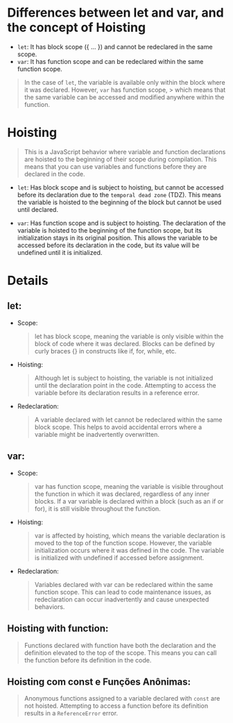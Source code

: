 # Differences between let and var, and the concept of Hoisting

- `let`: It has block scope ({ ... }) and cannot be redeclared in the same scope.
- `var`: It has function scope and can be redeclared within the same function scope.

> In the case of `let`, the variable is available only within the block where it was declared. However, `var` has function scope, > which means that the same variable can be accessed and modified anywhere within the function.

# Hoisting

> This is a JavaScript behavior where variable and function declarations are hoisted to the beginning of their scope during
> compilation. This means that you can use variables and functions before they are declared in the code.

- `let`: Has block scope and is subject to hoisting, but cannot be accessed before its declaration due to the `temporal dead zone`
  (TDZ). This means the variable is hoisted to the beginning of the block but cannot be used until declared.

- `var`: Has function scope and is subject to hoisting. The declaration of the variable is hoisted to the beginning of the
  function scope, but its initialization stays in its original position. This allows the variable to be accessed before its
  declaration in the code, but its value will be undefined until it is initialized.

# Details

## let:

- Scope:
  > let has block scope, meaning the variable is only visible within the block of code where it was declared. Blocks can be defined
  > by curly braces {} in constructs like if, for, while, etc.
- Hoisting:
  > Although let is subject to hoisting, the variable is not initialized until the declaration point in the code.
  > Attempting to access the variable before its declaration results in a reference error.
- Redeclaration:
  > A variable declared with let cannot be redeclared within the same block scope. This helps to avoid accidental errors where a
  > variable might be inadvertently overwritten.

## var:

- Scope:
  > var has function scope, meaning the variable is visible throughout the function in which it was declared, regardless of any
  > inner blocks. If a var variable is declared within a block (such as an if or for), it is still visible throughout the function.
- Hoisting:
  > var is affected by hoisting, which means the variable declaration is moved to the top of the function scope. However, the
  > variable initialization occurs where it was defined in the code. The variable is initialized with undefined if accessed before
  > assignment.
- Redeclaration:
  > Variables declared with var can be redeclared within the same function scope. This can lead to code maintenance issues,
  > as redeclaration can occur inadvertently and cause unexpected behaviors.

## Hoisting with function:

> Functions declared with function have both the declaration and the definition elevated to the top of the scope.
> This means you can call the function before its definition in the code.

## Hoisting com const e Funções Anônimas:

> Anonymous functions assigned to a variable declared with `const` are not hoisted.
> Attempting to access a function before its definition results in a `ReferenceError` error.
